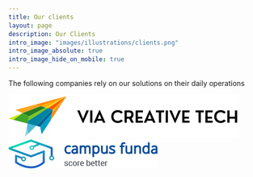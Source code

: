 ```yaml
---
title: Our clients
layout: page
description: Our Clients
intro_image: "images/illustrations/clients.png"
intro_image_absolute: true
intro_image_hide_on_mobile: true
---
```


The following companies rely on our solutions on their daily operations

<a href="https://viacreativetech.com/">
<img src="https://raw.githubusercontent.com/securze/company/main/images/logo/vct.png">
</a>


<a href="https://campusfunda.com/">
<img src="https://raw.githubusercontent.com/securze/company/main/images/logo/cf.png">
</a>

<!--WhatsApp-->
<script>
(function (w, d, s, u) {
w.gbwawc = {
url: u,
options: {
        waId: "+918451073938",
        siteName: "Securze",
        siteTag: "Online",
        siteLogo: "https://raw.githubusercontent.com/securze/company/main/images/logo/logo-hd-removebg.png",
        widgetPosition: "RIGHT",
        triggerMessage: "",
        welcomeMessage: "Hello!👋How can I help you?",
        brandColor: "#25D366",
        messageText: "",
        replyOptions: ['','',''],
    },
};
var h = d.getElementsByTagName(s)[0],
j = d.createElement(s);
j.async = true;
j.src = u + "/whatsapp-widget.min.js?_=" + Math.random();
h.parentNode.insertBefore(j, h);
})(window, document, "script", "https://waw.gallabox.com");
</script>
